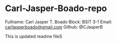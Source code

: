 # Carl-Jasper-Boado-repo
Fullname: Carl Jasper T. Boado
Block: BSIT 3-1
Email: carljasperboado@gmail.com
Github: @CJasperB

This is updated readme fileS